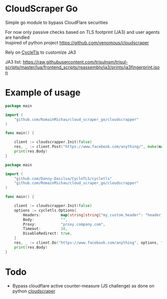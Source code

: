 # CloudScraper Go

Simple go module to bypass CloudFlare securities

For now only passive checks based on TLS footprint (JA3) and user agents are handled  
Inspired of python project https://github.com/venomous/cloudscraper

Rely on [CycleTls](https://github.com/Danny-Dasilva/CycleTLS) to customize JA3

JA3 list:
https://raw.githubusercontent.com/trisulnsm/trisul-scripts/master/lua/frontend_scripts/reassembly/ja3/prints/ja3fingerprint.json

# Example of usage

```go
package main

import (
	"github.com/RomainMichau/cloud_scraper_go/cloudscrapper"
)

func main() {

	client := cloudscrapper.Init(false)
	res, _ := client.Post("https://www.facebook.com/anything/", make(map[string]string), "")
	print(res.Body)
}
```

```go
package main

import (
	"github.com/Danny-Dasilva/CycleTLS/cycletls"
	"github.com/RomainMichau/cloud_scraper_go/cloudscrapper"
)

func main() {

	client := cloudscrapper.Init(false)
	options := cycletls.Options{
		Headers:         map[string]string{"my_custom_header": "header_value"},
		Body:            "",
		Proxy:           "proxy.company.com",
		Timeout:         10,
		DisableRedirect: true,
	}
	res, _ := client.Do("https://www.facebook.com/anything", options, "PUT")
	print(res.Body)
}
```

# Todo
- Bypass cloudflare active counter-measure (JS challenge) as done on python [cloudscraper](https://github.com/venomous/cloudscraper) 